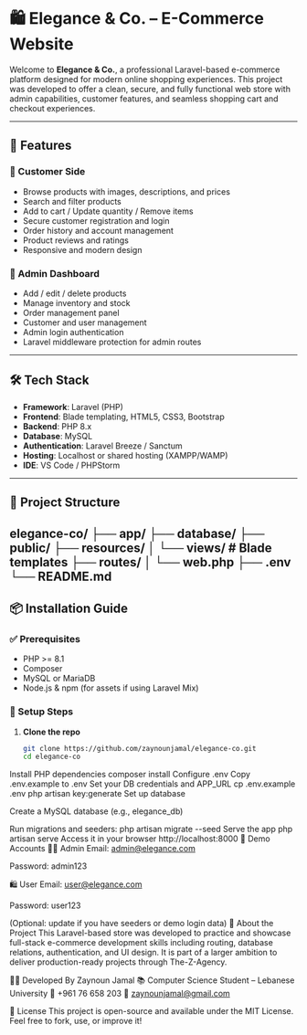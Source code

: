 # 🛍️ Elegance & Co. – E-Commerce Website

Welcome to **Elegance & Co.**, a professional Laravel-based e-commerce platform designed for modern online shopping experiences. This project was developed to offer a clean, secure, and fully functional web store with admin capabilities, customer features, and seamless shopping cart and checkout experiences.

---

## 🚀 Features

### 🛒 Customer Side
- Browse products with images, descriptions, and prices
- Search and filter products
- Add to cart / Update quantity / Remove items
- Secure customer registration and login
- Order history and account management
- Product reviews and ratings
- Responsive and modern design

### 🔐 Admin Dashboard
- Add / edit / delete products
- Manage inventory and stock
- Order management panel
- Customer and user management
- Admin login authentication
- Laravel middleware protection for admin routes

---

## 🛠️ Tech Stack

- **Framework**: Laravel (PHP)
- **Frontend**: Blade templating, HTML5, CSS3, Bootstrap
- **Backend**: PHP 8.x
- **Database**: MySQL
- **Authentication**: Laravel Breeze / Sanctum
- **Hosting**: Localhost or shared hosting (XAMPP/WAMP)
- **IDE**: VS Code / PHPStorm

---

## 📁 Project Structure
elegance-co/ ├── app/ ├── database/ ├── public/ ├── resources/ │ └── views/ # Blade templates ├── routes/ │ └── web.php ├── .env └── README.md
---

## 📦 Installation Guide

### ✅ Prerequisites
- PHP >= 8.1
- Composer
- MySQL or MariaDB
- Node.js & npm (for assets if using Laravel Mix)

### 🔧 Setup Steps

1. **Clone the repo**
   ```bash
   git clone https://github.com/zaynounjamal/elegance-co.git
   cd elegance-co
Install PHP dependencies
composer install
Configure .env
Copy .env.example to .env
Set your DB credentials and APP_URL
cp .env.example .env
php artisan key:generate
Set up database

Create a MySQL database (e.g., elegance_db)

Run migrations and seeders:
php artisan migrate --seed
Serve the app
php artisan serve
Access it in your browser
http://localhost:8000
🧪 Demo Accounts
🧑‍💼 Admin
Email: admin@elegance.com

Password: admin123

🛍️ User
Email: user@elegance.com

Password: user123

(Optional: update if you have seeders or demo login data)
📍 About the Project
This Laravel-based store was developed to practice and showcase full-stack e-commerce development skills including routing, database relations, authentication, and UI design. It is part of a larger ambition to deliver production-ready projects through The-Z-Agency.

👨‍💻 Developed By
Zaynoun Jamal
📚 Computer Science Student – Lebanese University
📱 +961 76 658 203
📩 zaynounjamal@gmail.com

📜 License
This project is open-source and available under the MIT License. Feel free to fork, use, or improve it!
